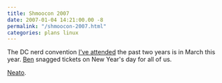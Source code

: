 ```yaml
---
title: Shmoocon 2007
date: 2007-01-04 14:21:00.00 -8
permalink: "/shmoocon-2007.html"
categories: plans linux
---
```

The DC nerd convention [I've attended](http://www.jokerbone.com/2004/11/30/shmoocon/) the past two years is in March this year. [Ben](http://electricfork.com/) snagged tickets on New Year's day for all of us.

[Neato](http://www.shmoocon.org/).